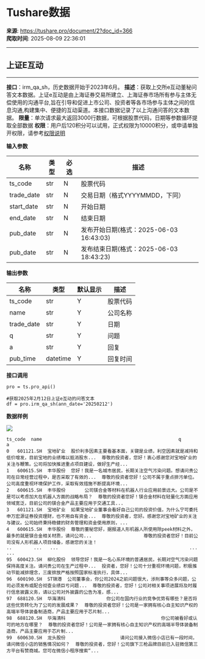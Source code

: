 # Tushare数据

**来源**: https://tushare.pro/document/2?doc_id=366  
**爬取时间**: 2025-08-09 22:36:01

---

## 上证E互动

---

**接口**：irm\_qa\_sh，历史数据开始于2023年6月。
**描述**：获取上交所e互动董秘问答文本数据。上证e互动是由上海证券交易所建立、上海证券市场所有参与主体无偿使用的沟通平台,旨在引导和促进上市公司、投资者等各市场参与主体之间的信息沟通,构建集中、便捷的互动渠道。本接口数据记录了以上沟通问答的文本数据。
**限量**：单次请求最大返回3000行数据，可根据股票代码，日期等参数循环提取全部数据
**权限**：用户后120积分可以试用，正式权限为10000积分，或申请单独开权限，请参考[权限说明](https://tushare.pro/document/1?doc_id=290)

**输入参数**

| 名称 | 类型 | 必选 | 描述 |
| --- | --- | --- | --- |
| ts\_code | str | N | 股票代码 |
| trade\_date | str | N | 交易日期（格式YYYYMMDD，下同） |
| start\_date | str | N | 开始日期 |
| end\_date | str | N | 结束日期 |
| pub\_date | str | N | 发布开始日期(格式：2025-06-03 16:43:03) |
| pub\_date | str | N | 发布结束日期(格式：2025-06-03 18:43:23) |

**输出参数**

| 名称 | 类型 | 默认显示 | 描述 |
| --- | --- | --- | --- |
| ts\_code | str | Y | 股票代码 |
| name | str | Y | 公司名称 |
| trade\_date | str | Y | 日期 |
| q | str | Y | 问题 |
| a | str | Y | 回复 |
| pub\_time | datetime | Y | 回复时间 |

**接口调用**

```
pro = ts.pro_api()

#获取2025年2月12日上证e互动的问答文本
df = pro.irm_qa_sh(ann_date='20250212')
```

**数据样例**

![](https://tushare.pro/files/web/e.png)

```
ts_code  name                                                  q                                                  a
0   601121.SH  宝地矿业  股价利多因素主要看基本面，关键是业绩，利空因素就是减持和低价增发，目前宝地的业绩难以抵消股东...  尊敬的投资者，您好！衷心感谢您对宝地矿业的关注与鞭策。公司将加快推进重点项目建设，做好生产经...
1   600615.SH  丰华股份  您好！我是一名城市居民，长期关注空气污染问题。想请问贵公司在日常经营过程中，是否采取了有效的...  尊敬的投资者您好！公司不属于重点排污单位。公司高度重视环境保护工作，采取有效措施不断提高环境...
2   600615.SH  丰华股份       公司镁合金等材料在机器人行业应用前景远大。公司是不是可以考虑加大在机器人方面的战略布局？  尊敬的投资者您好！镁合金材料在轻量化方面应用领域宽泛，目前公司的镁合金产品主要应用于交通工具...
3   601121.SH  宝地矿业  如果宝地矿业董事会看好自己公司的投资价值，为什么宁可委托申万宏源证券投资理财，也不用自有资金...  尊敬的投资者，您好。感谢您对宝地矿业的关注与建议。公司始终秉持稳健的财务管理和资金使用原则，...
4   600615.SH  丰华股份  尊敬的董秘您好，据报道人形机器人所使用除peek材料之外，最多的就是镁合金相关材质，请问公司...                   尊敬的投资者您好！目前公司没有人形机器人项目储备，感谢您的关注！
..        ...   ...                                                ...                                                ...
95  600423.SH  柳化股份  领导您好！我是一名心系环境的普通居民，长期对空气污染问题保持高度关注。请问贵公司在生产过程中...  投资者，您好！公司十分重视环境问题，积极推动节能减排理念，三废排放严格按照国家标准执行，具体...
96  600190.SH  ST锦港  公司董事会，你公司2024之前问题很大，涉刑事等众多问题，公司必须发布或配合彻查业绩巨亏问题...  尊敬的投资者，您好！公司对相关事项进展将及时履行信息披露义务，请以公司对外披露的公告为准，感...
97  688120.SH  华海清科               你公司在国内行业的竞争优势有哪些？是否将这些优势转化为了公司的发展成果？  尊敬的投资者您好！公司是一家拥有核心自主知识产权的高端半导体装备制造商，产品主要应用于芯片制...
98  688120.SH  华海清科                                   你公司被看好或认可的地方在哪里？  尊敬的投资者您好！公司是一家拥有核心自主知识产权的高端半导体装备制造商，产品主要应用于芯片制...
99  600630.SH  龙头股份                    请问公司接入微信小店已有一段时间，请问微信小店的销售情况如何？  尊敬的投资者，您好！公司旗下三枪品牌目前已入驻微信第三方平台有赞商城。您可在微信小程序搜索“...
```
